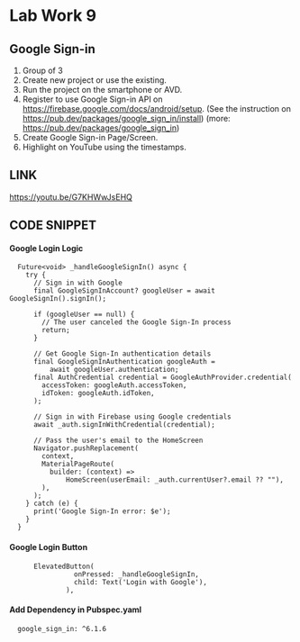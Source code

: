 # Lab Work 9

## Google Sign-in

1. Group of 3
2. Create new project or use the existing.
3. Run the project on the smartphone or AVD.
4. Register to use Google Sign-in API on https://firebase.google.com/docs/android/setup. (See the instruction on https://pub.dev/packages/google_sign_in/install)
(more: https://pub.dev/packages/google_sign_in)
5. Create Google Sign-in Page/Screen.
6. Highlight on YouTube using the timestamps.

## LINK

https://youtu.be/G7KHWwJsEHQ

## CODE SNIPPET

#### Google Login Logic
```
  Future<void> _handleGoogleSignIn() async {
    try {
      // Sign in with Google
      final GoogleSignInAccount? googleUser = await GoogleSignIn().signIn();

      if (googleUser == null) {
        // The user canceled the Google Sign-In process
        return;
      }

      // Get Google Sign-In authentication details
      final GoogleSignInAuthentication googleAuth =
          await googleUser.authentication;
      final AuthCredential credential = GoogleAuthProvider.credential(
        accessToken: googleAuth.accessToken,
        idToken: googleAuth.idToken,
      );

      // Sign in with Firebase using Google credentials
      await _auth.signInWithCredential(credential);

      // Pass the user's email to the HomeScreen
      Navigator.pushReplacement(
        context,
        MaterialPageRoute(
          builder: (context) =>
              HomeScreen(userEmail: _auth.currentUser?.email ?? ""),
        ),
      );
    } catch (e) {
      print('Google Sign-In error: $e');
    }
  }
```

#### Google Login Button
```
      ElevatedButton(
                onPressed: _handleGoogleSignIn,
                child: Text('Login with Google'),
              ),
```

#### Add Dependency in Pubspec.yaml
```
  google_sign_in: ^6.1.6
```
